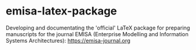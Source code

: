 # emisa-latex-package
Developing and documentating the 'official' LaTeX package for preparing manuscripts for the journal EMISA (Enterprise Modelling and Information Systems Architectures): https://emisa-journal.org

